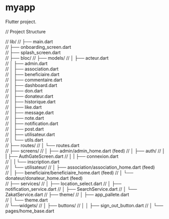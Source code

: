 # myapp

Flutter project.

// Project Structure

// lib/
// ├── main.dart                  
// ├── onboarding_screen.dart     
// ├── splash_screen.dart         
// ├── bloc/
// ├── models/
// │   ├── acteur.dart          
// │   ├── admin.dart           
// │   ├── association.dart            
// │   ├── beneficiaire.dart        
// │   ├── commentaire.dart          
// │   ├── dashboard.dart         
// │   ├── don.dart           
// │   ├── donateur.dart            
// │   ├── historique.dart        
// │   ├── like.dart           
// │   ├── message.dart           
// │   ├── note.dart            
// │   ├── notification.dart        
// │   ├── post.dart                    
// │   ├── utilisateur.dart            
// │   └── utils.dart                
// ├── routes/
// │   └── routes.dart           
// ├── screens/
// │   ├── admin/admin_home.dart (feed) 
// │   ├── auth/
// │   |   ├── AuthGateScreen.dart
// │   |   ├── connexion.dart      
// │   |   └── inscription.dart  
// │   └── utilisateur/
// │       ├── association/association_home.dart (feed)      
// │       ├── beneficiaire/beneficiaire_home.dart (feed)
// │       └── donateur/donateur_home.dart (feed)        
// ├── services/
// │   ├── location_select.dart
// │   ├── notification_service.dart
// │   ├── SearchService.dart
// │   └── ZakatService.dart 
// ├── theme/
// │   ├── app_pallete.dart       
// │   └── theme.dart        
// └──widgets/
// │   ├── buttons/
// │   │   ├── sign_out_button.dart
// │   └── pages/home_base.dart 
